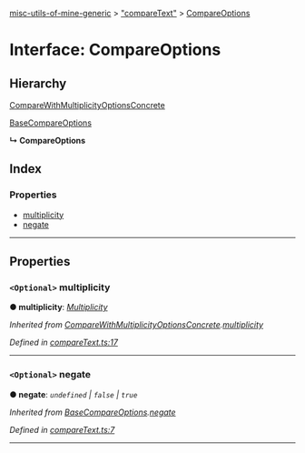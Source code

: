 [misc-utils-of-mine-generic](../README.md) > ["compareText"](../modules/_comparetext_.md) > [CompareOptions](../interfaces/_comparetext_.compareoptions.md)

# Interface: CompareOptions

## Hierarchy

 [CompareWithMultiplicityOptionsConcrete](_comparetext_.comparewithmultiplicityoptionsconcrete.md)

 [BaseCompareOptions](_comparetext_.basecompareoptions.md)

**↳ CompareOptions**

## Index

### Properties

* [multiplicity](_comparetext_.compareoptions.md#multiplicity)
* [negate](_comparetext_.compareoptions.md#negate)

---

## Properties

<a id="multiplicity"></a>

### `<Optional>` multiplicity

**● multiplicity**: *[Multiplicity](../modules/_comparetext_.md#multiplicity)*

*Inherited from [CompareWithMultiplicityOptionsConcrete](_comparetext_.comparewithmultiplicityoptionsconcrete.md).[multiplicity](_comparetext_.comparewithmultiplicityoptionsconcrete.md#multiplicity)*

*Defined in [compareText.ts:17](https://github.com/cancerberoSgx/misc-utils-of-mine/blob/06f30f7/misc-utils-of-mine-generic/src/compareText.ts#L17)*

___
<a id="negate"></a>

### `<Optional>` negate

**● negate**: *`undefined` \| `false` \| `true`*

*Inherited from [BaseCompareOptions](_comparetext_.basecompareoptions.md).[negate](_comparetext_.basecompareoptions.md#negate)*

*Defined in [compareText.ts:7](https://github.com/cancerberoSgx/misc-utils-of-mine/blob/06f30f7/misc-utils-of-mine-generic/src/compareText.ts#L7)*

___

